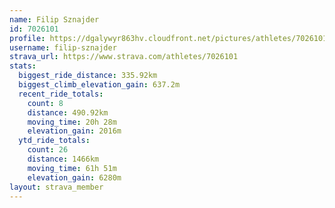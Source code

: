 ```yaml
---
name: Filip Sznajder
id: 7026101
profile: https://dgalywyr863hv.cloudfront.net/pictures/athletes/7026101/2123836/19/large.jpg
username: filip-sznajder
strava_url: https://www.strava.com/athletes/7026101
stats:
  biggest_ride_distance: 335.92km
  biggest_climb_elevation_gain: 637.2m
  recent_ride_totals:
    count: 8
    distance: 490.92km
    moving_time: 20h 28m
    elevation_gain: 2016m
  ytd_ride_totals:
    count: 26
    distance: 1466km
    moving_time: 61h 51m
    elevation_gain: 6280m
layout: strava_member
--- 
```

